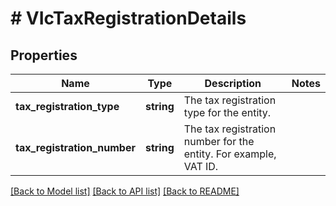 # # VIcTaxRegistrationDetails

## Properties

Name | Type | Description | Notes
------------ | ------------- | ------------- | -------------
**tax_registration_type** | **string** | The tax registration type for the entity. |
**tax_registration_number** | **string** | The tax registration number for the entity. For example, VAT ID. |

[[Back to Model list]](../../README.md#models) [[Back to API list]](../../README.md#endpoints) [[Back to README]](../../README.md)
